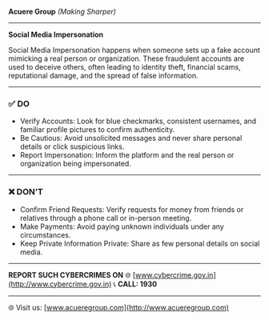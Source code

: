 **Acuere Group**
_(Making Sharper)_

---

**Social Media Impersonation**

Social Media Impersonation happens when someone sets up a fake account mimicking a real person or organization. These fraudulent accounts are used to deceive others, often leading to identity theft, financial scams, reputational damage, and the spread of false information.

---

### ✅ DO

- Verify Accounts: Look for blue checkmarks, consistent usernames, and familiar profile pictures to confirm authenticity.
- Be Cautious: Avoid unsolicited messages and never share personal details or click suspicious links.
- Report Impersonation: Inform the platform and the real person or organization being impersonated.

---

### ❌ DON’T

- Confirm Friend Requests: Verify requests for money from friends or relatives through a phone call or in-person meeting.
- Make Payments: Avoid paying unknown individuals under any circumstances.
- Keep Private Information Private: Share as few personal details on social media.

---

**REPORT SUCH CYBERCRIMES ON**
🌐 [www.cybercrime.gov.in](http://www.cybercrime.gov.in)
📞 **CALL: 1930**

---

🌐 Visit us: [www.acueregroup.com](http://www.acueregroup.com)
